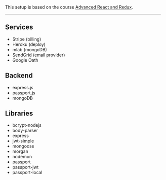 This setup is based on the course [Advanced React and Redux](https://www.udemy.com/react-redux-tutorial/).

---

## Services

- Stripe (billing)
- Heroku (deploy)
- mlab (mongoDB)
- SendGrid (email provider)
- Google Oath

## Backend

- express.js
- passport.js
- mongoDB

## Libraries

- bcrypt-nodejs
- body-parser
- express
- jwt-simple
- mongoose
- morgan
- nodemon
- passport
- passport-jwt
- passport-local
